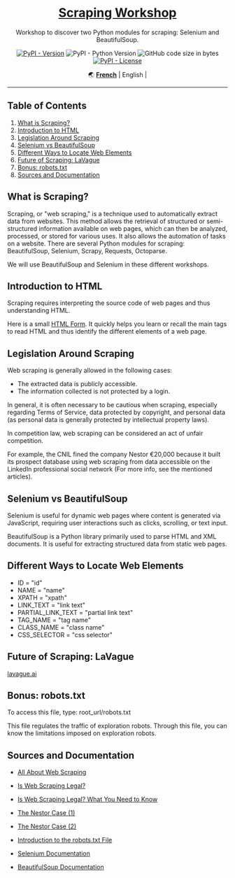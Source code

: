 <div align="center" markdown>

# [Scraping Workshop](https://github.com/Mastocodeur/Tutorial_Scraping/)

Workshop to discover two Python modules for scraping: Selenium and BeautifulSoup.

[![PyPI - Version](https://img.shields.io/pypi/v/mmg?color)](https://pypi.org/project/mmg/)
![PyPI - Python Version](https://img.shields.io/pypi/pyversions/mmg)
![GitHub code size in bytes](https://img.shields.io/github/languages/code-size/ryul1206/multilingual-markdown)
[![PyPI - License](https://img.shields.io/pypi/l/mmg)](https://github.com/ryul1206/multilingual-markdown/blob/main/LICENSE)

🌏
[**French**](https://github.com/Mastocodeur/Tutorial_Scraping/blob/main/README.fr.md) |
English |



</div>


---

## Table of Contents

1. [What is Scraping?](#what-is-scraping)
2. [Introduction to HTML](#introduction-to-html)
3. [Legislation Around Scraping](#legislation-around-scraping)
4. [Selenium vs BeautifulSoup](#selenium-vs-beautifulsoup)
5. [Different Ways to Locate Web Elements](#different-ways-to-locate-web-elements)
6. [Future of Scraping: LaVague](#future-of-scraping-lavague)
7. [Bonus: robots.txt](#bonus-robotstxt)
8. [Sources and Documentation](#sources-and-documentation)

## What is Scraping?

Scraping, or "web scraping," is a technique used to automatically extract data from websites. This method allows the retrieval of structured or semi-structured information available on web pages, which can then be analyzed, processed, or stored for various uses. It also allows the automation of tasks on a website. There are several Python modules for scraping: BeautifulSoup, Selenium, Scrapy, Requests, Octoparse.

We will use BeautifulSoup and Selenium in these different workshops.

## Introduction to HTML

Scraping requires interpreting the source code of web pages and thus understanding HTML.

Here is a small [HTML Form](formulaire_html.md). It quickly helps you learn or recall the main tags to read HTML and thus identify the different elements of a web page.

## Legislation Around Scraping

Web scraping is generally allowed in the following cases:
- The extracted data is publicly accessible.
- The information collected is not protected by a login.

In general, it is often necessary to be cautious when scraping, especially regarding Terms of Service, data protected by copyright, and personal data (as personal data is generally protected by intellectual property laws).

In competition law, web scraping can be considered an act of unfair competition.

For example, the CNIL fined the company Nestor €20,000 because it built its prospect database using web scraping from data accessible on the LinkedIn professional social network (For more info, see the mentioned articles).

## Selenium vs BeautifulSoup

Selenium is useful for dynamic web pages where content is generated via JavaScript, requiring user interactions such as clicks, scrolling, or text input.

BeautifulSoup is a Python library primarily used to parse HTML and XML documents. It is useful for extracting structured data from static web pages.

## Different Ways to Locate Web Elements

- ID = "id"
- NAME = "name"
- XPATH = "xpath"
- LINK_TEXT = "link text"
- PARTIAL_LINK_TEXT = "partial link text"
- TAG_NAME = "tag name"
- CLASS_NAME = "class name"
- CSS_SELECTOR = "css selector"

## Future of Scraping: LaVague

[lavague.ai](https://github.com/lavague-ai)

## Bonus: robots.txt

To access this file, type: root_url/robots.txt

This file regulates the traffic of exploration robots. Through this file, you can know the limitations imposed on exploration robots.

## Sources and Documentation

- [All About Web Scraping](https://kinsta.com/fr/base-de-connaissances/web-scraping/)

- [Is Web Scraping Legal?](https://www.captaincontrat.com/protection-des-creations/cgv-cgu-cga/web-scraping-est-ce-legal-me-marcotte)

- [Is Web Scraping Legal? What You Need to Know](https://www.iubenda.com/fr/help/111962-le-web-scraping-est-il-legal-ce-que-vous-devez-savoir#:~:text=La%20l%C3%A9galit%C3%A9%20du%20web%20scraping&text=Ne%20soyez%20pas%20trop%20enthousiaste,pas%20prot%C3%A9g%C3%A9es%20par%20un%20login)

- [The Nestor Case (1)](https://www.alerionavocats.com/condamnation-societe-nestor-prospection-commerciale-fondee-interet-legitime-responsable-traitement-enseignements-tirer/)

- [The Nestor Case (2)](https://www.plravocats.fr/blog/data-protection-rgpd/la-societe-nestor-sanctionee-par-la-cnil)

- [Introduction to the robots.txt File](https://developers.google.com/search/docs/crawling-indexing/robots/intro?hl=fr)

- [Selenium Documentation](https://selenium-python.readthedocs.io/)

- [BeautifulSoup Documentation](https://beautiful-soup-4.readthedocs.io/en/latest/)
